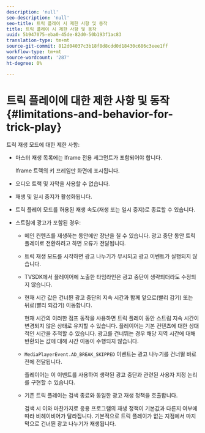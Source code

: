 ```yaml
---
description: 'null'
seo-description: 'null'
seo-title: 트릭 플레이 시 제한 사항 및 동작
title: 트릭 플레이 시 제한 사항 및 동작
uuid: 5b947075-eba0-45de-82d0-50b193f1ac83
translation-type: tm+mt
source-git-commit: 812d04037c3b18f8d8cdd0d18430c686c3eee1ff
workflow-type: tm+mt
source-wordcount: '287'
ht-degree: 0%

---
```



# 트릭 플레이에 대한 제한 사항 및 동작 {#limitations-and-behavior-for-trick-play}

<!--<a id="section_2BC43539C5C142E085D06A7E35C76726"></a>-->

트릭 재생 모드에 대한 제한 사항:

* 마스터 재생 목록에는 Iframe 전용 세그먼트가 포함되어야 합니다.

   Iframe 트랙의 키 프레임만 화면에 표시됩니다.
* 오디오 트랙 및 자막을 사용할 수 없습니다.
* 재생 및 일시 중지가 활성화됩니다.
* 트릭 플레이 모드를 허용된 재생 속도(재생 또는 일시 중지)로 종료할 수 있습니다.
* 스트림에 광고가 포함된 경우:

   * 메인 컨텐츠를 재생하는 동안에만 장난을 칠 수 있습니다. 광고 중단 동안 트릭 플레이로 전환하려고 하면 오류가 전달됩니다.
   * 트릭 재생 모드를 시작하면 광고 나누기가 무시되고 광고 이벤트가 실행되지 않습니다.
   * TVSDK에서 플레이어에 노출한 타임라인은 광고 중단이 생략되더라도 수정되지 않습니다.
   * 현재 시간 값은 건너뛴 광고 중단의 지속 시간과 함께 앞으로(빨리 감기) 또는 뒤로(빨리 되감기) 이동합니다.

      현재 시간의 이러한 점프 동작을 사용하면 트릭 플레이 동안 스트림 지속 시간이 변경되지 않은 상태로 유지할 수 있습니다. 플레이어는 기본 컨텐츠에 대한 상대적인 시간을 추적할 수 있습니다. 광고를 건너뛰는 경우 해당 지역 시간에 대해 반환되는 값에 대해 시간 이동이 수행되지 않습니다.
   * `MediaPlayerEvent.AD_BREAK_SKIPPED` 이벤트는 광고 나누기를 건너뛸 바로 전에 전달됩니다.

      플레이어는 이 이벤트를 사용하여 생략된 광고 중단과 관련된 사용자 지정 논리를 구현할 수 있습니다.

   * 기존 트릭 플레이는 검색 종료와 동일한 광고 재생 정책을 호출합니다.

      검색 시 이와 마찬가지로 응용 프로그램의 재생 정책이 기본값과 다른지 여부에 따라 비헤이비어가 달라집니다. 기본적으로 트릭 플레이가 없는 지점에서 마지막으로 건너뛴 광고 나누기가 재생됩니다.

